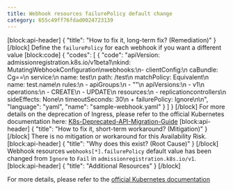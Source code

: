 ```yaml
---
title: Webhook resources failurePolicy default change
category: 655c49ff76fdad0024723139
---
```


[block:api-header]
{
  "title": "How to fix it, long-term fix? (Remediation)"
}
[/block]
Define the `failurePolicy` for each webhook if you want a different value
[block:code]
{
  "codes": [
    {
      "code": "apiVersion: admissionregistration.k8s.io/v1beta1\nkind: MutatingWebhookConfiguration\nwebhooks:\n- clientConfig:\n    caBundle: Cg==\n    service:\n      name: test\n      path: /test\n  matchPolicy: Equivalent\n  name: test.name\n  rules:\n  - apiGroups:\n    - \"\"\n    apiVersions:\n    - v1\n    operations:\n    - CREATE\n    - UPDATE\n    resources:\n    - replicationcontrollers\n  sideEffects: None\n  timeoutSeconds: 30\n  + failurePolicy: Ignore\n\n",
      "language": "yaml",
      "name": "sample-webhook.yaml"
    }
  ]
}
[/block]
For more details on the deprecation of Ingress, please refer to the official Kubernetes documentation here: [K8s-Deprecated-API-Migration-Guide](https://kubernetes.io/docs/reference/using-api/deprecation-guide/)
[block:api-header]
{
  "title": "How to fix it, short-term workaround? (Mitigation)"
}
[/block]
There is no mitigation or workaround for this Availability Risk.
[block:api-header]
{
  "title": "Why does this exist? (Root Cause)"
}
[/block]
Webhook resources `webhooks[*].failurePolicy` default value has been changed from `Ignore` to `Fail`  in `admissionregistration.k8s.io/v1`.
[block:api-header]
{
  "title": "Additional Resources"
}
[/block]

For more details, please refer to the [official Kubernetes documentation](https://kubernetes.io/docs/reference/using-api/deprecation-guide/#webhook-resources-v12)